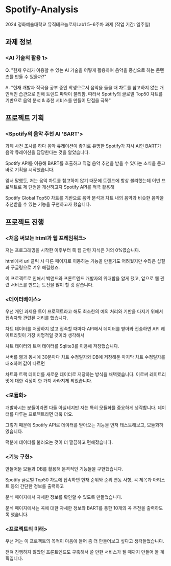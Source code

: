 # Spotify-Analysis
2024 정화예술대학교 뮤직테크놀로지Lab1 5~6주차 과제 (작업 기간: 일주일)

## 과제 정보

### <AI 기술의 활용 1>

Q. "현재 우리가 이용할 수 있는 AI 기술을 어떻게 활용하여
음악을 중심으로 하는 콘텐츠를 만들 수 있을까?"

A. "현재 개발과 작곡을 공부 중인 학생으로서 음악을 들을 때 차트를 참고하지 않는 개인적인 습관으로 인해 트렌드 파악이 불리함.
따라서 Spotify의 글로벌 Top50 차트를 기반으로 음악 분석 & 추천 서비스를 만들어 단점을 극복"

## 프로젝트 기획

### <Spotify의 음악 추천 AI 'BART'>

 과제 사전 조사를 하다 음악 큐레이션이 좋기로 유명한 Spotify가 자사 AI인 BART가 음악 큐레이션을 담당한다는 것을 알았습니다.

Spotify API를 이용해 BART를 호출하고 직접 음악 추천을 받을 수 있다는 소식을 듣고 바로 기획을 시작했습니다.

 앞서 말했듯, 저는 음악 차트를 참고하지 않기 때문에 트렌드에 항상 불리했는데 이번 프로젝트로 제 단점을 개선하고자 Spotify API를 적극 활용해

Spotify Global Top50 차트를 기반으로 음악 분석과 차트 내의 음악과 비슷한 음악을 추천받을 수 있는 기능을 구현하고자 했습니다.

## 프로젝트 진행

### <처음 써보는 html과 웹 프레임워크>

 저는 프로그래밍을 시작한 이후부터 쭉 웹 관련 지식은 거의 0%였습니다.

html에서 url 클릭 시 다른 페이지로 이동하는 기능을 만들기도 어려웠지만 수많은 삽질과 구글링으로 겨우 해결했죠.

이 프로젝트로 인해서 백앤드와 프론트엔드 개발자의 위대함을 알게 됐고, 앞으로 웹 관련 서비스를 만드는 도전을 많이 할 것 같습니다.

### <데이터베이스>

 우선 개인 과제용 토이 프로젝트라고 해도 최소한의 예외 처리와 기반을 다지기 위해서 접속자와 관련된 처리를 했습니다.

차트 데이터를 저장하지 않고 접속할 때마다 API에서 데이터를 받아와 전송하면 API 레이트리밋이 가장 치명적일 것이라 생각해서

차트 데이터와 트랙 데이터를 Sqlite3를 이용해 저장했습니다.


 서버를 엶과 동시에 30분마다 차트 수정일자와 DB에 저장해둔 마지막 차트 수정일자를 대조하여 값이 다르면

차트와 트랙 데이터를 새로운 데이터로 저장하는 방식을 채택했습니다. 이로써 레이트리밋에 대한 걱정이 한 가지 사라지게 되었습니다.

### <모듈화>

 개발하시는 분들이라면 다들 아실테지만 저는 특히 모듈화를 중요하게 생각합니다. 데이터를 다루는 프로젝트라면 더욱 더요.

그렇기 때문에 Spotify API로 데이터를 받아오는 기능을 먼저 테스트해보고, 모듈화하였습니다.

덕분에 데이터를 불러오는 것이 더 깔끔하고 편해졌습니다.

### <기능 구현>

 만들어둔 모듈과 DB를 활용해 본격적인 기능들을 구현했습니다.

Spotify 글로벌 Top50 차트에 접속하면 현재 순위와 순위 변동 사항, 곡 제목과 아티스트 등의 간단한 정보를 출력하고

분석 페이지에서 자세한 정보를 확인할 수 있도록 만들었습니다.

분석 페이지에서는 곡에 대한 자세한 정보와 BART를 통한 10개의 곡 추천을 출력하도록 했습니다.

### <프로젝트의 미래>

 우선 저는 이 프로젝트의 목적이 마음에 들어 좀 더 만들어보고 싶다고 생각들었습니다.

전혀 진행하지 않았던 프론트엔드도 구축해서 쓸 만한 서비스가 될 때까지 만들어 볼 계획입니다.
